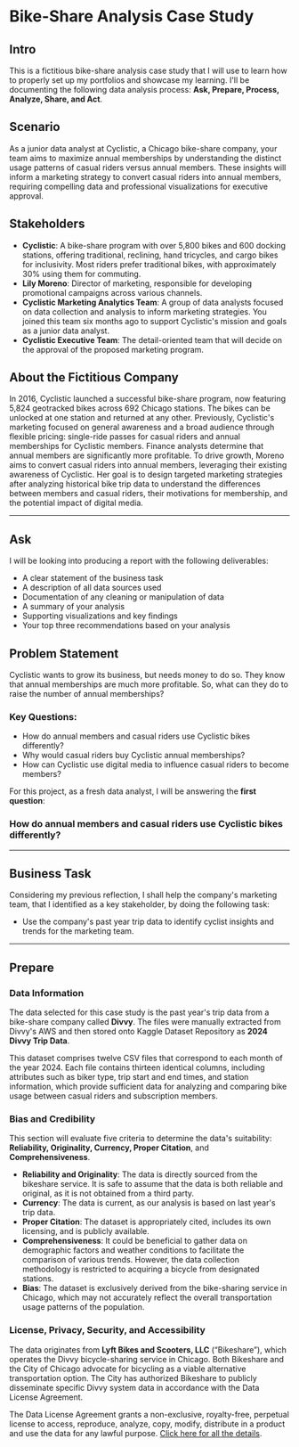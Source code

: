 # Bike-Share Analysis Case Study

## Intro
This is a fictitious bike-share analysis case study that I will use to learn how to properly set up my portfolios and showcase my learning. I'll be documenting the following data analysis process: **Ask, Prepare, Process, Analyze, Share, and Act**.

## Scenario
As a junior data analyst at Cyclistic, a Chicago bike-share company, your team aims to maximize annual memberships by understanding the distinct usage patterns of casual riders versus annual members. These insights will inform a marketing strategy to convert casual riders into annual members, requiring compelling data and professional visualizations for executive approval.

## Stakeholders

- **Cyclistic**: A bike-share program with over 5,800 bikes and 600 docking stations, offering traditional, reclining, hand tricycles, and cargo bikes for inclusivity. Most riders prefer traditional bikes, with approximately 30% using them for commuting.
- **Lily Moreno**: Director of marketing, responsible for developing promotional campaigns across various channels.
- **Cyclistic Marketing Analytics Team**: A group of data analysts focused on data collection and analysis to inform marketing strategies. You joined this team six months ago to support Cyclistic's mission and goals as a junior data analyst.
- **Cyclistic Executive Team**: The detail-oriented team that will decide on the approval of the proposed marketing program.

## About the Fictitious Company
In 2016, Cyclistic launched a successful bike-share program, now featuring 5,824 geotracked bikes across 692 Chicago stations. The bikes can be unlocked at one station and returned at any other. Previously, Cyclistic's marketing focused on general awareness and a broad audience through flexible pricing: single-ride passes for casual riders and annual memberships for Cyclistic members. Finance analysts determine that annual members are significantly more profitable. To drive growth, Moreno aims to convert casual riders into annual members, leveraging their existing awareness of Cyclistic. Her goal is to design targeted marketing strategies after analyzing historical bike trip data to understand the differences between members and casual riders, their motivations for membership, and the potential impact of digital media.

---

## Ask
I will be looking into producing a report with the following deliverables:

- A clear statement of the business task
- A description of all data sources used
- Documentation of any cleaning or manipulation of data
- A summary of your analysis
- Supporting visualizations and key findings
- Your top three recommendations based on your analysis

## Problem Statement
Cyclistic wants to grow its business, but needs money to do so. They know that annual memberships are much more profitable. So, what can they do to raise the number of annual memberships?

### Key Questions:
- How do annual members and casual riders use Cyclistic bikes differently?
- Why would casual riders buy Cyclistic annual memberships?
- How can Cyclistic use digital media to influence casual riders to become members?

For this project, as a fresh data analyst, I will be answering the **first question**:

### **How do annual members and casual riders use Cyclistic bikes differently?**

---

## Business Task
Considering my previous reflection, I shall help the company's marketing team, that I identified as a key stakeholder, by doing the following task:

- Use the company's past year trip data to identify cyclist insights and trends for the marketing team.

---

## Prepare

### Data Information
The data selected for this case study is the past year's trip data from a bike-share company called **Divvy**. The files were manually extracted from Divvy's AWS and then stored onto Kaggle Dataset Repository as **2024 Divvy Trip Data**.

This dataset comprises twelve CSV files that correspond to each month of the year 2024. Each file contains thirteen identical columns, including attributes such as biker type, trip start and end times, and station information, which provide sufficient data for analyzing and comparing bike usage between casual riders and subscription members.

### Bias and Credibility
This section will evaluate five criteria to determine the data's suitability: **Reliability, Originality, Currency, Proper Citation**, and **Comprehensiveness**.

- **Reliability and Originality**: The data is directly sourced from the bikeshare service. It is safe to assume that the data is both reliable and original, as it is not obtained from a third party.
- **Currency**: The data is current, as our analysis is based on last year's trip data.
- **Proper Citation**: The dataset is appropriately cited, includes its own licensing, and is publicly available.
- **Comprehensiveness**: It could be beneficial to gather data on demographic factors and weather conditions to facilitate the comparison of various trends. However, the data collection methodology is restricted to acquiring a bicycle from designated stations.
- **Bias**: The dataset is exclusively derived from the bike-sharing service in Chicago, which may not accurately reflect the overall transportation usage patterns of the population.

### License, Privacy, Security, and Accessibility
The data originates from **Lyft Bikes and Scooters, LLC** (“Bikeshare”), which operates the Divvy bicycle-sharing service in Chicago. Both Bikeshare and the City of Chicago advocate for bicycling as a viable alternative transportation option. The City has authorized Bikeshare to publicly disseminate specific Divvy system data in accordance with the Data License Agreement.

The Data License Agreement grants a non-exclusive, royalty-free, perpetual license to access, reproduce, analyze, copy, modify, distribute in a product and use the data for any lawful purpose. [Click here for all the details](https://www.lyft.com/bike-and-scooter).


